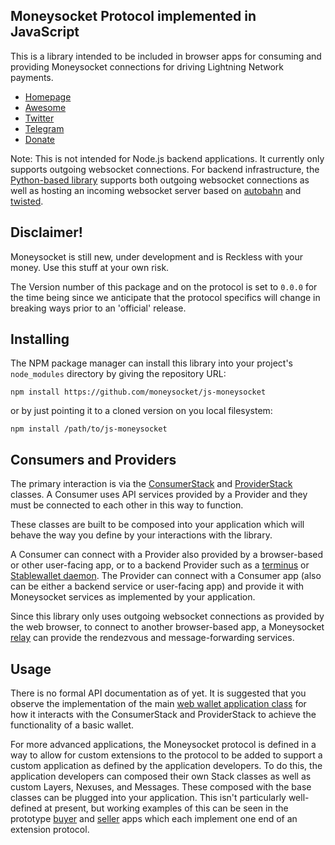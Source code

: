 Moneysocket Protocol implemented in JavaScript
-----

This is a library intended to be included in browser apps for consuming and providing Moneysocket connections for driving Lightning Network payments.

- [Homepage](https://socket.money)
- [Awesome](https://github.com/moneysocket/awesome-moneysocket)
- [Twitter](https://twitter.com/moneysocket)
- [Telegram](https://t.me/moneysocket)
- [Donate](https://socket.money/#donate)

Note: This is not intended for Node.js backend applications. It currently only supports outgoing websocket connections. For backend infrastructure, the [Python-based library](https://github.com/moneysocket/py-moneysocket) supports both outgoing websocket connections as well as hosting an incoming websocket server based on [autobahn](https://github.com/crossbario/autobahn-python) and [twisted](https://pypi.org/project/Twisted/).

Disclaimer!
-----

Moneysocket is still new, under development and is Reckless with your money. Use this stuff at your own risk.

The Version number of this package and on the protocol is set to `0.0.0` for the time being since we anticipate that the protocol specifics will change in breaking ways prior to an 'official' release.


Installing
-----

The NPM package manager can install this library into your project's `node_modules` directory by giving the repository URL:

`npm install https://github.com/moneysocket/js-moneysocket`

or by just pointing it to a cloned version on you local filesystem:

`npm install /path/to/js-moneysocket`


Consumers and Providers
-----

The primary interaction is via the [ConsumerStack](moneysocket/stack/consumer.js) and [ProviderStack](moneysocket/stack/provider.js) classes. A Consumer uses API services provided by a Provider and they must be connected to each other in this way to function.

These classes are built to be composed into your application which will behave the way you define by your interactions with the library.

A Consumer can connect with a Provider also provided by a browser-based or other user-facing app, or to a backend Provider such as a [terminus](https://github.com/moneysocket/terminus) or [Stablewallet daemon](https://github.com/moneysocket/stabled). The Provider can connect with a Consumer app (also can be either a backend service or user-facing app) and provide it with Moneysocket services as implemented by your application.

Since this library only uses outgoing websocket connections as provided by the web browser, to connect to another browser-based app, a Moneysocket [relay](https://github.com/moneysocket/relay) can provide the rendezvous and message-forwarding services.

Usage
-----

There is no formal API documentation as of yet. It is suggested that you observe the implementation of the main [web wallet application class](https://github.com/moneysocket/web-wallet/blob/main/src/js/wallet.js) for how it interacts with the ConsumerStack and ProviderStack to achieve the functionality of a basic wallet.

For more advanced applications, the Moneysocket protocol is defined in a way to allow for custom extensions to the protocol to be added to support a custom application as defined by the application developers. To do this, the application developers can composed their own Stack classes as well as custom Layers, Nexuses, and Messages. These composed with the base classes can be plugged into your application. This isn't particularly well-defined at present, but working examples of this can be seen in the prototype [buyer](https://github.com/moneysocket/prototype/blob/master/browser/src/js/buyer.js) and [seller](https://github.com/moneysocket/prototype/blob/master/browser/src/js/seller.js) apps which each implement one end of an extension protocol.
